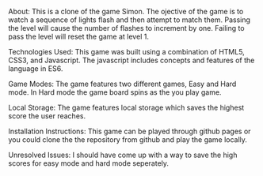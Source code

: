 About:
This is a clone of the game Simon. The ojective of the game is to watch a sequence of lights flash and then attempt to match them. Passing the level will cause the number of flashes to increment by one. Failing to pass the level will reset the game at level 1.

Technologies Used:
This game was built using a combination of HTML5, CSS3, and Javascript. The javascript includes concepts and features of the language in ES6.

Game Modes:
The game features two different games, Easy and Hard mode. In Hard mode the game board spins as the you play game.

Local Storage:
The game features local storage which saves the highest score the user reaches.

Installation Instructions:
This game can be played through github pages or you could clone the the repository from github and play the game locally.

Unresolved Issues:
I should have come up with a way to save the high scores for easy mode and hard mode seperately.